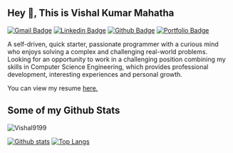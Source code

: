## Hey 👋, This is Vishal Kumar Mahatha
[![Gmail Badge](https://img.shields.io/badge/-vishalkrmahatha@gmail.com-c14438?style=flat&logo=Gmail&logoColor=white&link=mailto:vishalkrmahatha@gmail.com)](mailto:vishalkrmahatha@gmail.com)  [![Linkedin Badge](https://img.shields.io/badge/-vishalkumarmahatha-0072b1?style=flat&logo=Linkedin&logoColor=white&link=https://www.linkedin.com/in/vishal-kumar-mahatha-6577931b9/)](https://www.linkedin.com/in/vishal-kumar-mahatha-6577931b9/)  [![Github Badge](https://img.shields.io/badge/-Vishal9199-grey?style=flat&logo=github&logoColor=white&link=https://github.com/Vishal9199/)](https://www.github.com/Vishal9199/) [![Portfolio Badge](https://img.shields.io/badge/portfolio-web-blue?style=flat&link=https://vishalkrmahatha.netlify.app//)](https://vishalkrmahatha.netlify.app//) <p align='left'>A self-driven, quick starter, passionate programmer with a curious mind who enjoys solving a complex and challenging real-world problems.
Looking for an opportunity to work in a challenging position combining my skills in Computer Science Engineering, which provides professional development, interesting experiences and personal growth. </p><p align='left'> You can view my resume <a href='https://drive.google.com/file/d/1mRA6Nd8EPoCI_RGhGlJkAH1wiLF4Kibs/view?usp=sharing ' target=_blank><u>here</u>.</a></p>
## Some of my Github Stats
<p align=left> <img src=https://komarev.com/ghpvc/?username=Vishal9199 alt=Vishal9199 /> </p>

[![Github stats](https://github-readme-stats.vercel.app/api?username=Vishal9199&show_icons=true&include_all_commits=true)](https://github.com/Vishal9199/github-readme-stats)
[![Top Langs](https://github-readme-stats.vercel.app/api/top-langs/?username=Vishal9199&layout=compact)](https://github.com/Vishal9199/github-readme-stats)
